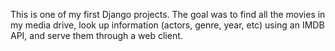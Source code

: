 This is one of my first Django projects. The goal was to find all the movies in my media drive, look up information (actors, genre, year, etc) using an IMDB API, and serve them through a web client.
